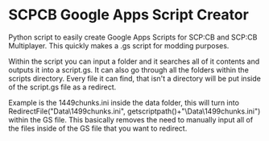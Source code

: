 # SCPCB Google Apps Script Creator
Python script to easily create Google Apps Scripts for SCP:CB and SCP:CB Multiplayer.
This quickly makes a .gs script for modding purposes.

Within the script you can input a folder and it searches all of it contents and outputs it into a script.gs. It can also go through all the folders within the scripts directory. Every file it can find, that isn't a directory will be put inside of the script.gs file as a redirect.

Example is the 1449chunks.ini inside the data folder, this will turn into  RedirectFile("Data\1499chunks.ini", getscriptpath()+"\Data\1499chunks.ini") within the GS file.
This basically removes the need to manually input all of the files inside of the GS file that you want to redirect.
